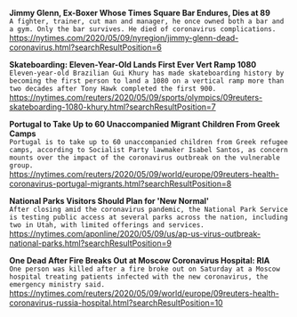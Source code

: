 **Jimmy Glenn, Ex-Boxer Whose Times Square Bar Endures, Dies at 89**\
`A fighter, trainer, cut man and manager, he once owned both a bar and a gym. Only the bar survives. He died of coronavirus complications.`\
https://nytimes.com/2020/05/09/nyregion/jimmy-glenn-dead-coronavirus.html?searchResultPosition=6

**Skateboarding: Eleven-Year-Old Lands First Ever Vert Ramp 1080**\
`Eleven-year-old Brazilian Gui Khury has made skateboarding history by becoming the first person to land a 1080 on a vertical ramp more than two decades after Tony Hawk completed the first 900.`\
https://nytimes.com/reuters/2020/05/09/sports/olympics/09reuters-skateboarding-1080-khury.html?searchResultPosition=7

**Portugal to Take Up to 60 Unaccompanied Migrant Children From Greek Camps**\
`Portugal is to take up to 60 unaccompanied children from Greek refugee camps, according to Socialist Party lawmaker Isabel Santos, as concern mounts over the impact of the coronavirus outbreak on the vulnerable group. `\
https://nytimes.com/reuters/2020/05/09/world/europe/09reuters-health-coronavirus-portugal-migrants.html?searchResultPosition=8

**National Parks Visitors Should Plan for 'New Normal'**\
`After closing amid the coronavirus pandemic, the National Park Service is testing public access at several parks across the nation, including two in Utah, with limited offerings and services.`\
https://nytimes.com/aponline/2020/05/09/us/ap-us-virus-outbreak-national-parks.html?searchResultPosition=9

**One Dead After Fire Breaks Out at Moscow Coronavirus Hospital: RIA**\
`One person was killed after a fire broke out on Saturday at a Moscow hospital treating patients infected with the new coronavirus, the emergency ministry said. `\
https://nytimes.com/reuters/2020/05/09/world/europe/09reuters-health-coronavirus-russia-hospital.html?searchResultPosition=10

